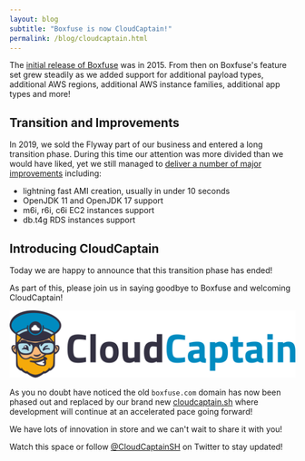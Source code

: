 ```yaml
---
layout: blog
subtitle: "Boxfuse is now CloudCaptain!"
permalink: /blog/cloudcaptain.html
---
```

The [initial release of Boxfuse](/blog/welcome) was in 2015. From then on Boxfuse's feature set grew steadily as we
added support for additional payload types, additional AWS regions, additional AWS instance families, additional app
types and more!

## Transition and Improvements

In 2019, we sold the Flyway part of our business and entered a long transition phase. During this time our attention was
more divided than we would have liked, yet we still managed to [deliver a number of major improvements](/docs/releasenotes)
including:
- lightning fast AMI creation, usually in under 10 seconds
- OpenJDK 11 and OpenJDK 17 support
- m6i, r6i, c6i EC2 instances support
- db.t4g RDS instances support

## Introducing CloudCaptain

Today we are happy to announce that this transition phase has ended!

As part of this, please join us in saying goodbye to Boxfuse and welcoming CloudCaptain!

![CloudCaptain](/assets/img/logo/cloudcaptain-h.svg)

As you no doubt have noticed the old `boxfuse.com` domain has now been phased out and replaced by our brand new
[cloudcaptain.sh](https://cloudcaptain.sh) where development will continue at an accelerated pace going forward!

We have lots of innovation in store and we can't wait to share it with you!

Watch this space or follow [@CloudCaptainSH](https://twitter.com/CloudCaptainSH) on Twitter to stay updated!